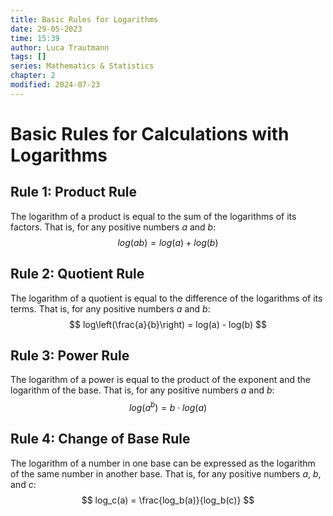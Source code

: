 ```yaml
---
title: Basic Rules for Logarithms
date: 29-05-2023
time: 15:39
author: Luca Trautmann
tags: []
series: Mathematics & Statistics
chapter: 2
modified: 2024-07-23
---
```


# Basic Rules for Calculations with Logarithms
## Rule 1: Product Rule
The logarithm of a product is equal to the sum of the logarithms of its factors. That is, for any positive numbers $a$ and $b$:
$$
log(ab) = log(a) + log(b)
$$

## Rule 2: Quotient Rule
The logarithm of a quotient is equal to the difference of the logarithms of its terms. That is, for any positive numbers $a$ and $b$:
$$
log\left(\frac{a}{b}\right) = log(a) - log(b)
$$

## Rule 3: Power Rule
The logarithm of a power is equal to the product of the exponent and the logarithm of the base. That is, for any positive numbers $a$ and $b$:
$$
log(a^b) = b \cdot log(a)
$$

## Rule 4: Change of Base Rule
The logarithm of a number in one base can be expressed as the logarithm of the same number in another base. That is, for any positive numbers $a$, $b$, and $c$:
$$
log_c(a) = \frac{log_b(a)}{log_b(c)}
$$



